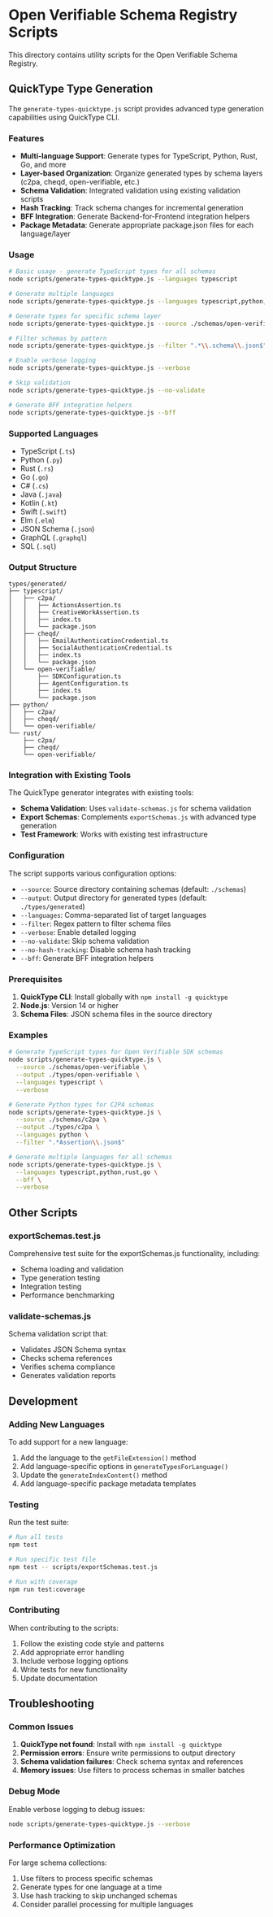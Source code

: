 # Open Verifiable Schema Registry Scripts

This directory contains utility scripts for the Open Verifiable Schema Registry.

## QuickType Type Generation

The `generate-types-quicktype.js` script provides advanced type generation capabilities using QuickType CLI.

### Features

- **Multi-language Support**: Generate types for TypeScript, Python, Rust, Go, and more
- **Layer-based Organization**: Organize generated types by schema layers (c2pa, cheqd, open-verifiable, etc.)
- **Schema Validation**: Integrated validation using existing validation scripts
- **Hash Tracking**: Track schema changes for incremental generation
- **BFF Integration**: Generate Backend-for-Frontend integration helpers
- **Package Metadata**: Generate appropriate package.json files for each language/layer

### Usage

```bash
# Basic usage - generate TypeScript types for all schemas
node scripts/generate-types-quicktype.js --languages typescript

# Generate multiple languages
node scripts/generate-types-quicktype.js --languages typescript,python,rust

# Generate types for specific schema layer
node scripts/generate-types-quicktype.js --source ./schemas/open-verifiable --output ./types/open-verifiable

# Filter schemas by pattern
node scripts/generate-types-quicktype.js --filter ".*\\.schema\\.json$"

# Enable verbose logging
node scripts/generate-types-quicktype.js --verbose

# Skip validation
node scripts/generate-types-quicktype.js --no-validate

# Generate BFF integration helpers
node scripts/generate-types-quicktype.js --bff
```

### Supported Languages

- TypeScript (`.ts`)
- Python (`.py`)
- Rust (`.rs`)
- Go (`.go`)
- C# (`.cs`)
- Java (`.java`)
- Kotlin (`.kt`)
- Swift (`.swift`)
- Elm (`.elm`)
- JSON Schema (`.json`)
- GraphQL (`.graphql`)
- SQL (`.sql`)

### Output Structure

```
types/generated/
├── typescript/
│   ├── c2pa/
│   │   ├── ActionsAssertion.ts
│   │   ├── CreativeWorkAssertion.ts
│   │   ├── index.ts
│   │   └── package.json
│   ├── cheqd/
│   │   ├── EmailAuthenticationCredential.ts
│   │   ├── SocialAuthenticationCredential.ts
│   │   ├── index.ts
│   │   └── package.json
│   └── open-verifiable/
│       ├── SDKConfiguration.ts
│       ├── AgentConfiguration.ts
│       ├── index.ts
│       └── package.json
├── python/
│   ├── c2pa/
│   ├── cheqd/
│   └── open-verifiable/
└── rust/
    ├── c2pa/
    ├── cheqd/
    └── open-verifiable/
```

### Integration with Existing Tools

The QuickType generator integrates with existing tools:

- **Schema Validation**: Uses `validate-schemas.js` for schema validation
- **Export Schemas**: Complements `exportSchemas.js` with advanced type generation
- **Test Framework**: Works with existing test infrastructure

### Configuration

The script supports various configuration options:

- `--source`: Source directory containing schemas (default: `./schemas`)
- `--output`: Output directory for generated types (default: `./types/generated`)
- `--languages`: Comma-separated list of target languages
- `--filter`: Regex pattern to filter schema files
- `--verbose`: Enable detailed logging
- `--no-validate`: Skip schema validation
- `--no-hash-tracking`: Disable schema hash tracking
- `--bff`: Generate BFF integration helpers

### Prerequisites

1. **QuickType CLI**: Install globally with `npm install -g quicktype`
2. **Node.js**: Version 14 or higher
3. **Schema Files**: JSON schema files in the source directory

### Examples

```bash
# Generate TypeScript types for Open Verifiable SDK schemas
node scripts/generate-types-quicktype.js \
  --source ./schemas/open-verifiable \
  --output ./types/open-verifiable \
  --languages typescript \
  --verbose

# Generate Python types for C2PA schemas
node scripts/generate-types-quicktype.js \
  --source ./schemas/c2pa \
  --output ./types/c2pa \
  --languages python \
  --filter ".*Assertion\\.json$"

# Generate multiple languages for all schemas
node scripts/generate-types-quicktype.js \
  --languages typescript,python,rust,go \
  --bff \
  --verbose
```

## Other Scripts

### exportSchemas.test.js

Comprehensive test suite for the exportSchemas.js functionality, including:

- Schema loading and validation
- Type generation testing
- Integration testing
- Performance benchmarking

### validate-schemas.js

Schema validation script that:

- Validates JSON Schema syntax
- Checks schema references
- Verifies schema compliance
- Generates validation reports

## Development

### Adding New Languages

To add support for a new language:

1. Add the language to the `getFileExtension()` method
2. Add language-specific options in `generateTypesForLanguage()`
3. Update the `generateIndexContent()` method
4. Add language-specific package metadata templates

### Testing

Run the test suite:

```bash
# Run all tests
npm test

# Run specific test file
npm test -- scripts/exportSchemas.test.js

# Run with coverage
npm run test:coverage
```

### Contributing

When contributing to the scripts:

1. Follow the existing code style and patterns
2. Add appropriate error handling
3. Include verbose logging options
4. Write tests for new functionality
5. Update documentation

## Troubleshooting

### Common Issues

1. **QuickType not found**: Install with `npm install -g quicktype`
2. **Permission errors**: Ensure write permissions to output directory
3. **Schema validation failures**: Check schema syntax and references
4. **Memory issues**: Use filters to process schemas in smaller batches

### Debug Mode

Enable verbose logging to debug issues:

```bash
node scripts/generate-types-quicktype.js --verbose
```

### Performance Optimization

For large schema collections:

1. Use filters to process specific schemas
2. Generate types for one language at a time
3. Use hash tracking to skip unchanged schemas
4. Consider parallel processing for multiple languages 